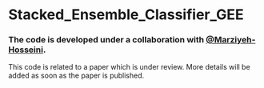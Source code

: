 # Stacked_Ensemble_Classifier_GEE
### The code is developed under a collaboration with [@Marziyeh-Hosseini](https://github.com/Marziyeh-Hosseini).
This code is related to a paper which is under review. More details will be added as soon as the paper is published.
